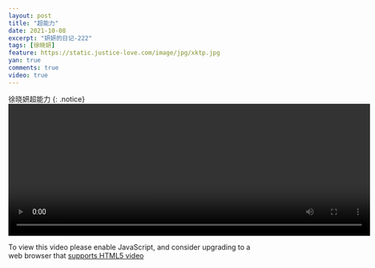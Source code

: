 ```yaml
---
layout: post
title: "超能力"
date: 2021-10-08
excerpt: "妍妍的日记-222"
tags: [徐晓妍]
feature: https://static.justice-love.com/image/jpg/xktp.jpg
yan: true
comments: true
video: true
---
```

徐晓妍超能力
{: .notice}
<video id="my-video" class="video-js vjs-16-9 clipboard" controls preload="auto" width="722" height="264" data-setup="{}">
    <source src="{{ site.staticUrl }}/yanyan/video/mov/IMG_0648.MOV" type='video/quicktime'>
    <p class="vjs-no-js">
        To view this video please enable JavaScript, and consider upgrading to a web browser that
        <a href="http://videojs.com/html5-video-support/" target="_blank">supports HTML5 video</a>
    </p>
</video>
